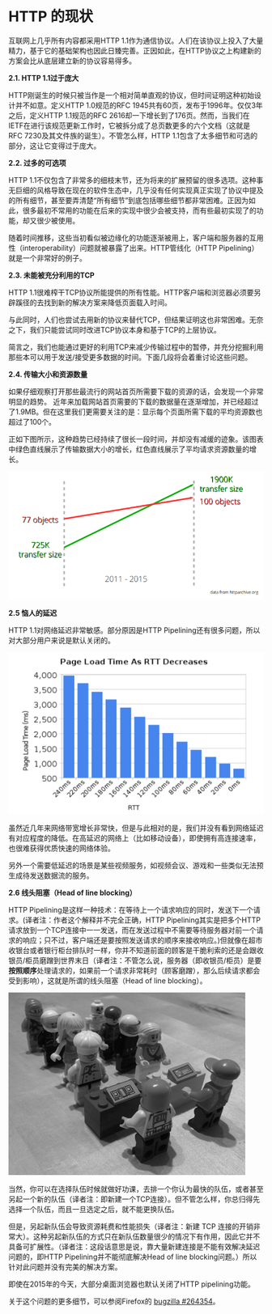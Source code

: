 # HTTP 的现状

互联网上几乎所有内容都采用HTTP 1.1作为通信协议。人们在该协议上投入了大量精力，基于它的基础架构也因此日臻完善。<!--前面这句话需要review一下-->正因如此，在HTTP协议之上构建新的方案会比从底层建立新的协议容易得多。

**2.1. HTTP 1.1过于庞大**

HTTP刚诞生的时候只被当作是一个相对简单直观的协议，但时间证明这种初始设计并不如意。定义HTTP 1.0规范的RFC 1945共有60页，发布于1996年。仅仅3年之后，定义HTTP 1.1规范的RFC 2616却一下增长到了176页。然而，当我们在IETF在进行该规范更新工作时，它被拆分成了总页数更多的六个文档（这就是RFC 7230及其文件族的诞生）。不管怎么样，HTTP 1.1包含了太多细节和可选的部分，这让它变得过于庞大。

**2.2. 过多的可选项**

HTTP 1.1不仅包含了非常多的细枝末节，还为将来的扩展预留的很多选项。这种事无巨细的风格导致在现在的软件生态中，几乎没有任何实现真正实现了协议中提及的所有细节，甚至要弄清楚“所有细节”到底包括哪些细节都非常困难。正因为如此，很多最初不常用的功能在后来的实现中很少会被支持，而有些最初实现了的功能，却又很少被使用。

随着时间推移，这些当初看似被边缘化的功能逐渐被用上，客户端和服务器的互用性（interoperability）问题就被暴露了出来。HTTP管线化（HTTP Pipelining）就是一个非常好的例子。

**2.3. 未能被充分利用的TCP**
  
HTTP 1.1很难榨干TCP协议所能提供的所有性能。HTTP客户端和浏览器必须要另辟蹊径的去找到新的解决方案来降低页面载入时间。

与此同时，人们也尝试去用新的协议来替代TCP，但结果证明这也非常困难。无奈之下，我们只能尝试同时改进TCP协议本身和基于TCP的上层协议。

简言之，我们也能通过更好的利用TCP来减少传输过程中的暂停，并充分挖掘利用那些本可以用于发送/接受更多数据的时间。下面几段将会着重讨论这些问题。<!--这里的shortcomings该怎么翻译？ -->
  
**2.4. 传输大小和资源数量**

如果仔细观察打开那些最流行的网站首页所需要下载的资源的话，会发现一个非常明显的趋势。  近年来加载网站首页需要的下载的数据量在逐渐增加，并已经超过了1.9MB。但在这里我们更需要关注的是：显示每个页面所需下载的平均资源数也超过了100个。<!--这里是按照1.11版本翻译的 -->

正如下图所示，这种趋势已经持续了很长一段时间，并却没有减缓的迹象。该图表中绿色直线展示了传输数据大小的增长，红色直线展示了平均请求资源数量的增长。

![](images/trend.png)

**2.5 恼人的延迟**

HTTP 1.1对网络延迟非常敏感。部分原因是HTTP Pipelining还有很多问题，所以对大部分用户来说是默认关闭的。

![](images/rtt.png)

虽然近几年来网络带宽增长非常快，但是与此相对的是，我们并没有看到网络延迟有对应程度的降低。在高延迟的网络上（比如移动设备），即使拥有高连接速率，也很难获得优质快速的网络体验。

另外一个需要低延迟的场景是某些视频服务，如视频会议、游戏和一些类似无法预生成待发送数据流的服务。

**2.6 线头阻塞（Head of line blocking）**<!-- review by Linghao Li -->
  
HTTP Pipelining是这样一种技术：在等待上一个请求响应的同时，发送下一个请求。(译者注：作者这个解释并不完全正确，HTTP Pipelining其实是把多个HTTP请求放到一个TCP连接中一一发送，而在发送过程中不需要等待服务器对前一个请求的响应；只不过，客户端还是要按照发送请求的顺序来接收响应。)但就像在超市收银台或者银行柜台排队时一样，你并不知道前面的顾客是干脆利索的还是会跟收银员/柜员磨蹭到世界末日（译者注：不管怎么说，服务器（即收银员/柜员）是要**按照顺序**处理请求的，如果前一个请求非常耗时（顾客磨蹭），那么后续请求都会受到影响），这就是所谓的线头阻塞（Head of line blocking）。

![](images/holb.png)

当然，你可以在选择队伍时候就做好功课，去排一个你认为最快的队伍，或者甚至另起一个新的队伍（译者注：即新建一个TCP连接）。但不管怎么样，你总归得先选择一个队伍，而且一旦选定之后，就不能更换队伍。

但是，另起新队伍会导致资源耗费和性能损失（译者注：新建 TCP 连接的开销非常大）。这种另起新队伍的方式只在新队伍数量很少的情况下有作用，因此它并不具备可扩展性。（译者注：这段话意思是说，靠大量新建连接是不能有效解决延迟问题的，即HTTP Pipelining并不能彻底解决Head of line blocking问题。）所以针对此问题并没有完美的解决方案。

即使在2015年的今天，大部分桌面浏览器也默认关闭了HTTP pipelining功能。

关于这个问题的更多细节，可以参阅Firefox的 [bugzilla #264354](https://bugzilla.mozilla.org/show_bug.cgi?id=264354)。

<!-- Review备注：2.6需要深度review，其余地方没有太大问题。 -->
